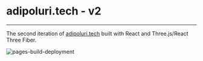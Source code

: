 # adipoluri.tech - v2
---
The second iteration of <a href="https://adipoluri.tech" target="_blank">adipoluri.tech</a> built with React and Three.js/React Three Fiber.

![pages-build-deployment](https://github.com/adipoluri/adipoluri.github.io/actions/workflows/pages/pages-build-deployment/badge.svg)

